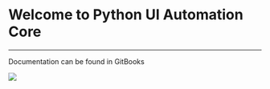 # Welcome to Python UI Automation Core

***

Documentation can be found in GitBooks

[![](https://firebasestorage.googleapis.com/v0/b/my-msz-01.appspot.com/o/gitbook%2FScreenshot%202021-01-18%20at%201.16.18%20pm.png?alt=media&token=f4333d41-d917-4bb2-af41-d3bff3e7911b)](https://harshavardhan-chowdarykavuri.gitbook.io/python-ui-automation-core/)

 
